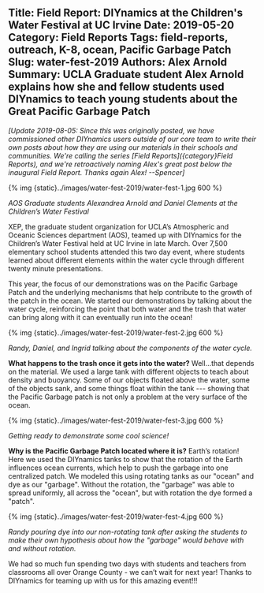 Title: Field Report: DIYnamics at the Children's Water Festival at UC Irvine
Date: 2019-05-20
Category: Field Reports
Tags: field-reports, outreach, K-8, ocean, Pacific Garbage Patch
Slug: water-fest-2019
Authors: Alex Arnold
Summary: UCLA Graduate student Alex Arnold explains how she and fellow students used DIYnamics to teach young students about the Great Pacific Garbage Patch
---

_[Update 2019-08-05: Since this was originally posted, we have
commissioned other DIYnamics users outside of our core team to write
their own posts about how they are using our materials in their
schools and communities.  We're calling the series [Field
Reports]({category}Field Reports), and we're retroactively naming
Alex's great post below the inaugural Field Report.  Thanks again
Alex!  --Spencer]_

{% img {static}../images/water-fest-2019/water-fest-1.jpg 600 %}

_AOS Graduate students Alexandrea Arnold and Daniel Clements at the
Children’s Water Festival_

XEP, the graduate student organization for UCLA’s Atmospheric and
Oceanic Sciences department (AOS), teamed up with DIYnamics for the
Children’s Water Festival held at UC Irvine in late March.  Over 7,500
elementary school students attended this two day event, where students
learned about different elements within the water cycle through
different twenty minute presentations.

This year, the focus of our demonstrations was on the Pacific Garbage
Patch and the underlying mechanisms that help contribute to the growth
of the patch in the ocean.  We started our demonstrations by talking
about the water cycle, reinforcing the point that both water and the
trash that water can bring along with it can eventually run into the
ocean!

 {% img {static}../images/water-fest-2019/water-fest-2.jpg 600  %}

_Randy, Daniel, and Ingrid talking about the components of the water cycle._

**What happens to the trash once it gets into the water?**  Well...that
depends on the material.  We used a large tank with different objects
to teach about density and buoyancy.  Some of our objects floated above
the water, some of the objects sank, and some things float within the
tank --- showing that the Pacific Garbage patch is not only a problem at
the very surface of the ocean.

{% img {static}../images/water-fest-2019/water-fest-3.jpg 600  %}

_Getting ready to demonstrate some cool science!_

**Why is the Pacific Garbage Patch located where it is?** Earth’s
rotation!  Here we used the DIYnamics tanks to show that the rotation
of the Earth influences ocean currents, which help to push the garbage
into one centralized patch.  We modeled this using rotating tanks as
our "ocean" and dye as our "garbage".  Without the rotation, the
"garbage" was able to spread uniformly, all across the "ocean", but
with rotation the dye formed a "patch".

{% img {static}../images/water-fest-2019/water-fest-4.jpg 600  %}

_Randy pouring dye into our non-rotating tank after asking the
students to make their own hypothesis about how the "garbage" would
behave with and without rotation._

We had so much fun spending two days with students and teachers from
classrooms all over Orange County - we can’t wait for next year!
Thanks to DIYnamics for teaming up with us for this amazing event!!!
